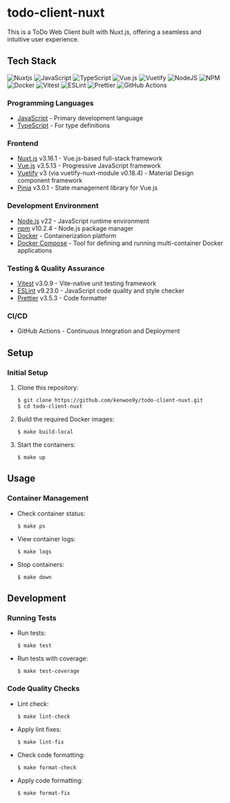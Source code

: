# todo-client-nuxt

This is a ToDo Web Client built with Nuxt.js, offering a seamless and intuitive user experience.

## Tech Stack
![Nuxtjs](https://img.shields.io/badge/Nuxt-00DC82.svg?style=for-the-badge&logo=Nuxt&logoColor=white)
![JavaScript](https://img.shields.io/badge/javascript-%23323330.svg?style=for-the-badge&logo=javascript&logoColor=%23F7DF1E)
![TypeScript](https://img.shields.io/badge/typescript-%23007ACC.svg?style=for-the-badge&logo=typescript&logoColor=white)
![Vue.js](https://img.shields.io/badge/vuejs-%2335495e.svg?style=for-the-badge&logo=vuedotjs&logoColor=%234FC08D)
![Vuetify](https://img.shields.io/badge/Vuetify-1867C0?style=for-the-badge&logo=vuetify&logoColor=AEDDFF)
![NodeJS](https://img.shields.io/badge/node.js-6DA55F?style=for-the-badge&logo=node.js&logoColor=white)
![NPM](https://img.shields.io/badge/NPM-%23CB3837.svg?style=for-the-badge&logo=npm&logoColor=white)
![Docker](https://img.shields.io/badge/docker-%230db7ed.svg?style=for-the-badge&logo=docker&logoColor=white)
![Vitest](https://img.shields.io/badge/-Vitest-252529?style=for-the-badge&logo=vitest&logoColor=FCC72B)
![ESLint](https://img.shields.io/badge/ESLint-4B3263?style=for-the-badge&logo=eslint&logoColor=white)
![Prettier](https://img.shields.io/badge/prettier-%23F7B93E.svg?style=for-the-badge&logo=prettier&logoColor=black)
![GitHub Actions](https://img.shields.io/badge/github%20actions-%232671E5.svg?style=for-the-badge&logo=githubactions&logoColor=white)

### Programming Languages
- [JavaScript](https://developer.mozilla.org/en/docs/Web/JavaScript) - Primary development language
- [TypeScript](https://www.typescriptlang.org/) - For type definitions

### Frontend
- [Nuxt.js](https://nuxt.com/) v3.16.1 - Vue.js-based full-stack framework
- [Vue.js](https://vuejs.org/) v3.5.13 - Progressive JavaScript framework
- [Vuetify](https://vuetifyjs.com/) v3 (via vuetify-nuxt-module v0.18.4) - Material Design component framework
- [Pinia](https://pinia.vuejs.org/) v3.0.1 - State management library for Vue.js

### Development Environment
- [Node.js](https://nodejs.org/) v22 - JavaScript runtime environment
- [npm](https://www.npmjs.com/) v10.2.4 - Node.js package manager
- [Docker](https://www.docker.com/) - Containerization platform
- [Docker Compose](https://docs.docker.com/compose/) - Tool for defining and running multi-container Docker applications

### Testing & Quality Assurance
- [Vitest](https://vitest.dev/) v3.0.9 - Vite-native unit testing framework
- [ESLint](https://eslint.org/) v9.23.0 - JavaScript code quality and style checker
- [Prettier](https://prettier.io/) v3.5.3 - Code formatter

### CI/CD
- GitHub Actions - Continuous Integration and Deployment


## Setup
### Initial Setup
1. Clone this repository:
    ```
    $ git clone https://github.com/kenwoo9y/todo-client-nuxt.git
    $ cd todo-client-nuxt
    ```

2. Build the required Docker images:
    ```
    $ make build-local
    ```

3. Start the containers:
    ```
    $ make up
    ```

## Usage
### Container Management
- Check container status:
    ```
    $ make ps
    ```
- View container logs:
    ```
    $ make logs
    ```
- Stop containers:
    ```
    $ make down
    ```

## Development
### Running Tests
- Run tests:
    ```
    $ make test
    ```
- Run tests with coverage:
    ```
    $ make test-coverage
    ```

### Code Quality Checks
- Lint check:
    ```
    $ make lint-check
    ```
- Apply lint fixes:
    ```
    $ make lint-fix
    ```
- Check code formatting:
    ```
    $ make format-check
    ```
- Apply code formatting:
    ```
    $ make format-fix
    ```
